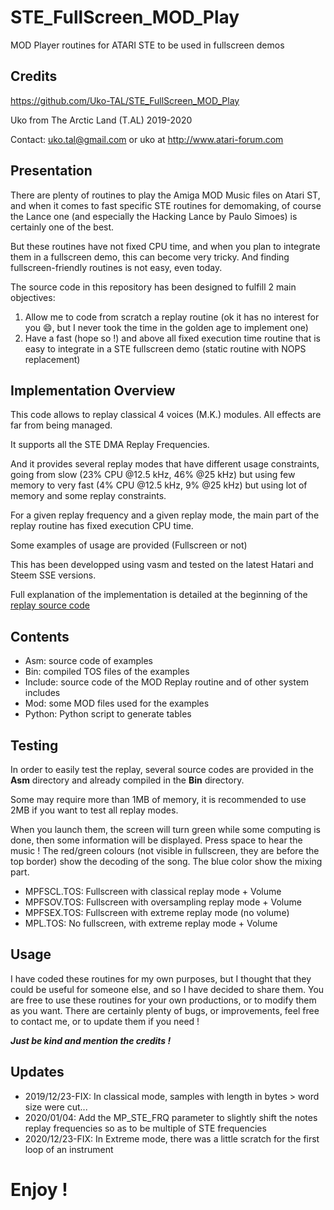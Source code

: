# STE_FullScreen_MOD_Play
 MOD Player routines for ATARI STE to be used in fullscreen demos

## Credits
https://github.com/Uko-TAL/STE_FullScreen_MOD_Play

Uko from The Arctic Land (T.AL) 2019-2020

Contact: uko.tal@gmail.com or uko at http://www.atari-forum.com

## Presentation
There are plenty of routines to play the Amiga MOD Music files on Atari ST, and when it comes to fast specific STE routines for demomaking, of course the Lance one (and especially the Hacking Lance by Paulo Simoes) is certainly one of the best.

But these routines have not fixed CPU time, and when you plan to integrate them in a fullscreen demo, this can become very tricky.
And finding fullscreen-friendly routines is not easy, even today.

The source code in this repository has been designed to fulfill 2 main objectives:
1. Allow me to code from scratch a replay routine (ok it has no interest for you :smile:, but I never took the time in the golden age to implement one)
2. Have a fast (hope so !) and above all fixed execution time routine that is easy to integrate in a STE fullscreen demo (static routine with NOPS replacement)

## Implementation Overview
This code allows to replay classical 4 voices (M.K.) modules. All effects are far from being managed.

It supports all the STE DMA Replay Frequencies.

And it provides several replay modes that have different usage constraints, going from slow (23% CPU @12.5 kHz, 46% @25 kHz) but using few memory to very fast (4% CPU @12.5 kHz, 9% @25 kHz) but using lot of memory and some replay constraints.

For a given replay frequency and a given replay mode, the main part of the replay routine has fixed execution CPU time.

Some examples of usage are provided (Fullscreen or not)

This has been developped using vasm and tested on the latest Hatari and Steem SSE versions.

Full explanation of the implementation is detailed at the beginning of the [replay source code](https://github.com/Uko-TAL/STE_FullScreen_MOD_Play/blob/master/Include/MODPlay.s) 

## Contents
- Asm: source code of examples
- Bin: compiled TOS files of the examples
- Include: source code of the MOD Replay routine and of other system includes
- Mod: some MOD files used for the examples
- Python: Python script to generate tables

## Testing
In order to easily test the replay, several source codes are provided in the **Asm** directory and already compiled in the **Bin** directory.

Some may require more than 1MB of memory, it is recommended to use 2MB if you want to test all replay modes.

When you launch them, the screen will turn green while some computing is done, then some information will be displayed. Press space to hear the music !
The red/green colours (not visible in fullscreen, they are before the top border) show the decoding of the song.
The blue color show the mixing part.

- MPFSCL.TOS: Fullscreen with classical replay mode + Volume
- MPFSOV.TOS: Fullscreen with oversampling replay mode + Volume
- MPFSEX.TOS: Fullscreen with extreme replay mode (no volume)
- MPL.TOS: No fullscreen, with extreme replay mode + Volume

## Usage 
I have coded these routines for my own purposes, but I thought that they could be useful for someone else, and so I have decided to share them.
You are free to use these routines for your own productions, or to modify them as you want.
There are certainly plenty of bugs, or improvements, feel free to contact me, or to update them if you need ! 

***Just be kind and mention the credits !***

## Updates
- 2019/12/23-FIX: In classical mode, samples with length in bytes > word size were cut...  
- 2020/01/04: Add the MP_STE_FRQ parameter to slightly shift the notes replay frequencies so as to be multiple of STE frequencies
- 2020/12/23-FIX: In Extreme mode, there was a little scratch for the first loop of an instrument


# Enjoy !
